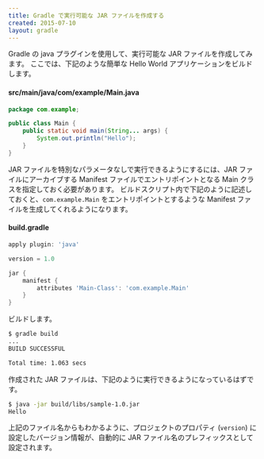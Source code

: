 ```yaml
---
title: Gradle で実行可能な JAR ファイルを作成する
created: 2015-07-10
layout: gradle
---
```


Gradle の java プラグインを使用して、実行可能な JAR ファイルを作成してみます。
ここでは、下記のような簡単な Hello World アプリケーションをビルドします。

#### src/main/java/com/example/Main.java
```java
package com.example;

public class Main {
    public static void main(String... args) {
        System.out.println("Hello");
    }
}
```

JAR ファイルを特別なパラメータなしで実行できるようにするには、JAR ファイルにアーカイブする Manifest ファイルでエントリポイントとなる Main クラスを指定しておく必要があります。
ビルドスクリプト内で下記のように記述しておくと、`com.example.Main` をエントリポイントとするような Manifest ファイルを生成してくれるようになります。

#### build.gradle
```groovy
apply plugin: 'java'

version = 1.0

jar {
    manifest {
        attributes 'Main-Class': 'com.example.Main'
    }
}
```

ビルドします。

```sh
$ gradle build
...
BUILD SUCCESSFUL

Total time: 1.063 secs
```

作成された JAR ファイルは、下記のように実行できるようになっているはずです。

```sh
$ java -jar build/libs/sample-1.0.jar
Hello
```

上記のファイル名からもわかるように、プロジェクトのプロパティ (`version`) に設定したバージョン情報が、自動的に JAR ファイル名のプレフィックスとして設定されます。

